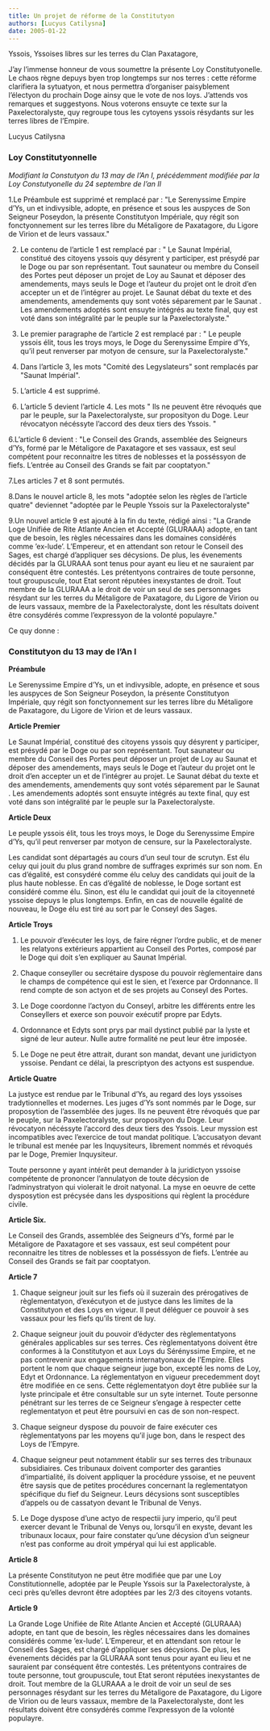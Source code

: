 ```yaml
---
title: Un projet de réforme de la Constitutyon
authors: [Lucyus Catilysna]
date: 2005-01-22
---
```


Yssois, Yssoises libres sur les terres du Clan Paxatagore,

J’ay l’immense honneur de vous soumettre la présente Loy Constitutyonelle. Le chaos règne depuys byen trop longtemps sur nos terres : cette réforme clarifiera la sytuatyon, et nous permettra d’organiser paisyblement l’électyon du prochain Doge ainsy que le vote de nos loys. J’attends vos remarques et suggestyons. Nous voterons ensuyte ce texte sur la Paxelectoralyste, quy regroupe tous les cytoyens yssois résydants sur les terres libres de l’Empire.

Lucyus Catilysna

### Loy Constitutyonnelle

_Modifiant la Constutyon du 13 may de l’An I, précédemment modifiée par la Loy Constutyonelle du 24 septembre de l’an II_

1.Le Préambule est supprimé et remplacé par : "Le Serenyssime Empire d’Ys, un et indivysible, adopte, en présence et sous les auspyces de Son Seigneur Poseydon, la présente Constitutyon Impériale, quy régit son fonctyonnement sur les terres libre du Métaligore de Paxatagore, du Ligore de Virion et de leurs vassaux."

2. Le contenu de l’article 1 est remplacé par : " Le Saunat Impérial, constitué des citoyens yssois quy désyrent y participer, est présydé par le Doge ou par son représentant. Tout saunateur ou membre du Conseil des Portes peut déposer un projet de Loy au Saunat et déposer des amendements, mays seuls le Doge et l’auteur du projet ont le droit d’en accepter un et de l’intégrer au projet. Le Saunat débat du texte et des amendements, amendements quy sont votés séparement par le Saunat . Les amendements adoptés sont ensuyte intégrés au texte final, quy est voté dans son intégralité par le peuple sur la Paxelectoralyste."

3. Le premier paragraphe de l’article 2 est remplacé par : " Le peuple yssois élit, tous les troys moys, le Doge du Serenyssime Empire d’Ys, qu’il peut renverser par motyon de censure, sur la Paxelectoralyste."

3. Dans l’article 3, les mots "Comité des Legyslateurs" sont remplacés par "Saunat Impérial".

4. L’article 4 est supprimé.

5. L’article 5 devient l’article 4. Les mots " Ils ne peuvent être révoqués que par le peuple, sur la Paxelectoralyste, sur proposityon du Doge. Leur révocatyon nécéssyte l’accord des deux tiers des Yssois. "

6.L’article 6 devient : "Le Conseil des Grands, assemblée des Seigneurs d’Ys, formé par le Métaligore de Paxatagore et ses vassaux, est seul compétent pour reconnaitre les titres de noblesses et la posséssyon de fiefs. L’entrée au Conseil des Grands se fait par cooptatyon."

7.Les articles 7 et 8 sont permutés.

8.Dans le nouvel article 8, les mots "adoptée selon les règles de l’article quatre" deviennet "adoptée par le Peuple Yssois sur la Paxelectoralyste"

9.Un nouvel article 9 est ajouté à la fin du texte, rédigé ainsi : "La Grande Loge Unifiée de Rite Atlante Ancien et Accepté (GLURAAA) adopte, en tant que de besoin, les règles nécessaires dans les domaines considérés comme ’ex-lude’. L’Empereur, et en attendant son retour le Conseil des Sages, est chargé d’appliquer ses décysions. De plus, les évenements décidés par la GLURAAA sont tenus pour ayant eu lieu et ne sauraient par conséquent être contestés. Les prétentyons contraires de toute personne, tout groupuscule, tout Etat seront réputées inexystantes de droit. Tout membre de la GLURAAA a le droit de voir un seul de ses personnages résydant sur les terres du Métaligore de Paxatagore, du Ligore de Virion ou de leurs vassaux, membre de la Paxelectoralyste, dont les résultats doivent être consydérés comme l’expressyon de la volonté populayre."

Ce quy donne :

### Constitutyon du 13 may de l’An I

**Préambule**

Le Serenyssime Empire d’Ys, un et indivysible, adopte, en présence et sous les auspyces de Son Seigneur Poseydon, la présente Constitutyon Impériale, quy régit son fonctyonnement sur les terres libre du Métaligore de Paxatagore, du Ligore de Virion et de leurs vassaux.

**Article Premier**

Le Saunat Impérial, constitué des citoyens yssois quy désyrent y participer, est présydé par le Doge ou par son représentant. Tout saunateur ou membre du Conseil des Portes peut déposer un projet de Loy au Saunat et déposer des amendements, mays seuls le Doge et l’auteur du projet ont le droit d’en accepter un et de l’intégrer au projet. Le Saunat débat du texte et des amendements, amendements quy sont votés séparement par le Saunat . Les amendements adoptés sont ensuyte intégrés au texte final, quy est voté dans son intégralité par le peuple sur la Paxelectoralyste.

**Article Deux**

Le peuple yssois élit, tous les troys moys, le Doge du Serenyssime Empire d’Ys, qu’il peut renverser par motyon de censure, sur la Paxelectoralyste.

Les candidat sont départagés au cours d’un seul tour de scrutyn. Est élu celuy qui jouit du plus grand nombre de suffrages exprimés sur son nom. En cas d’égalité, est consydéré comme élu celuy des candidats qui jouit de la plus haute noblesse. En cas d’égalité de noblesse, le Doge sortant est considéré comme élu. Sinon, est élu le candidat qui jouit de la citoyenneté yssoise depuys le plus longtemps. Enfin, en cas de nouvelle égalité de nouveau, le Doge élu est tiré au sort par le Conseyl des Sages.

**Article Troys**

1. Le pouvoir d’exécuter les loys, de faire régner l’ordre public, et de mener les relatyons extérieurs appartient au Conseil des Portes, composé par le Doge qui doit s’en expliquer au Saunat Impérial.

2. Chaque conseyller ou secrétaire dyspose du pouvoir règlementaire dans le champs de compétence qui est le sien, et l’exerce par Ordonnance. Il rend compte de son actyon et de ses projets au Conseyl des Portes.

3. Le Doge coordonne l’actyon du Conseyl, arbitre les différents entre les Conseyllers et exerce son pouvoir exécutif propre par Edyts.

4. Ordonnance et Edyts sont prys par mail dystinct publié par la lyste et signé de leur auteur. Nulle autre formalité ne peut leur être imposée.

5. Le Doge ne peut être attrait, durant son mandat, devant une juridictyon yssoise. Pendant ce délai, la prescriptyon des actyons est suspendue.

**Article Quatre**

La justyce est rendue par le Tribunal d’Ys, au regard des loys yssoises tradytionnelles et modernes. Les juges d’Ys sont nommés par le Doge, sur proposytion de l’assemblée des juges. Ils ne peuvent être révoqués que par le peuple, sur la Paxelectoralyste, sur proposityon du Doge. Leur révocatyon nécéssyte l’accord des deux tiers des Yssois. Leur myssion est incompatibles avec l’exercice de tout mandat politique. L’accusatyon devant le tribunal est menée par les Inquysiteurs, librement nommés et révoqués par le Doge, Premier Inquysiteur.

Toute personne y ayant intérêt peut demander à la juridictyon yssoise compétente de prononcer l’annulatyon de toute décysion de l’adminystratyon qui violerait le droit natyonal. La myse en oeuvre de cette dysposytion est précysée dans les dyspositions qui règlent la procédure civile.

**Article Six.**

Le Conseil des Grands, assemblée des Seigneurs d’Ys, formé par le Métaligore de Paxatagore et ses vassaux, est seul compétent pour reconnaitre les titres de noblesses et la posséssyon de fiefs. L’entrée au Conseil des Grands se fait par cooptatyon.

**Article 7**

1. Chaque seigneur jouit sur les fiefs où il suzerain des prérogatives de règlementatyon, d’exécutyon et de justyce dans les limites de la Constitutyon et des Loys en vigeur. Il peut déléguer ce pouvoir à ses vassaux pour les fiefs qu’ils tirent de luy.

2. Chaque seigneur jouit du pouvoir d’édycter des règlementatyons générales applicables sur ses terres. Ces règlementatyons doivent être conformes à la Constitutyon et aux Loys du Sérényssime Empire, et ne pas contrevenir aux engagements internatyonaux de l’Empire. Elles portent le nom que chaque seigneur juge bon, excepté les noms de Loy, Edyt et Ordonnance. La réglementatyon en vigueur precedemment doyt être modifiée en ce sens. Cette réglementatyon doyt être publiée sur la lyste principale et être consultable sur un syte internet. Toute personne pénétrant sur les terres de ce Seigneur s’engage à respecter cette reglementatyon et peut être poursuivi en cas de son non-respect.

3. Chaque seigneur dyspose du pouvoir de faire exécuter ces règlementatyons par les moyens qu’il juge bon, dans le respect des Loys de l’Empyre.

4. Chaque seigneur peut notamment établir sur ses terres des tribunaux subsidiaires. Ces tribunaux doivent comporter des garanties d’impartialité, ils doivent appliquer la procédure yssoise, et ne peuvent être saysis que de petites procédures concernant la reglementatyon spécifique du fief du Seigneur. Leurs décysions sont susceptibles d’appels ou de cassatyon devant le Tribunal de Venys.

5. Le Doge dyspose d’une actyo de respectii jury imperio, qu’il peut exercer devant le Tribunal de Venys ou, lorsqu’il en exyste, devant les tribunaux locaux, pour faire constater qu’une décysion d’un seigneur n’est pas conforme au droit ympéryal qui lui est applicable.

**Article 8**

La présente Constitutyon ne peut être modifiée que par une Loy Constitutionnelle, adoptée par le Peuple Yssois sur la Paxelectoralyste, à ceci près qu’elles devront être adoptées par les 2/3 des citoyens votants.

**Article 9**

La Grande Loge Unifiée de Rite Atlante Ancien et Accepté (GLURAAA) adopte, en tant que de besoin, les règles nécessaires dans les domaines considérés comme ’ex-lude’. L’Empereur, et en attendant son retour le Conseil des Sages, est chargé d’appliquer ses décysions. De plus, les évenements décidés par la GLURAAA sont tenus pour ayant eu lieu et ne sauraient par conséquent être contestés. Les prétentyons contraires de toute personne, tout groupuscule, tout Etat seront réputées inexystantes de droit. Tout membre de la GLURAAA a le droit de voir un seul de ses personnages résydant sur les terres du Métaligore de Paxatagore, du Ligore de Virion ou de leurs vassaux, membre de la Paxelectoralyste, dont les résultats doivent être consydérés comme l’expressyon de la volonté populayre.
